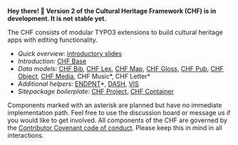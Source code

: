 **Hey there! 👋 Version 2 of the Cultural Heritage Framework (CHF) is in development. It is not stable yet.**

The CHF consists of modular TYPO3 extensions to build cultural heritage apps with editing functionality.

- *Quick overview:* [introductory slides](https://github.com/digicademy-chf/admin/blob/main/IntroductorySlides.pdf)
- *Introduction:* [CHF Base](https://digicademy-chf.github.io/chf_base)
- *Data models:* [CHF Bib](https://digicademy-chf.github.io/chf_bib), [CHF Lex](https://digicademy-chf.github.io/chf_lex), [CHF Map](https://digicademy-chf.github.io/chf_map), [CHF Gloss](https://digicademy-chf.github.io/chf_gloss), [CHF Pub](https://digicademy-chf.github.io/chf_pub), [CHF Object](https://digicademy-chf.github.io/chf_object), [CHF Media](https://digicademy-chf.github.io/chf_media), CHF Music*, CHF Letter*
- *Additional helpers:* [ENDPNT](https://digicademy.github.io/endpnt)*, [DASH](https://digicademy.github.io/dash), [VIS](https://digicademy.github.io/vis)
- *Sitepackage boilerplate:* [CHF Project](https://digicademy-chf.github.io/chf_project), [CHF Container](https://digicademy-chf.github.io/chf_container)

Components marked with an asterisk are planned but have no immediate implementation path. Feel free to use the discussion board or message us if you would like to get involved. All components of the CHF are governed by the [Contributor Covenant code of conduct](https://github.com/digicademy-chf/.github/blob/main/CODE_OF_CONDUCT.md). Please keep this in mind in all interactions.
